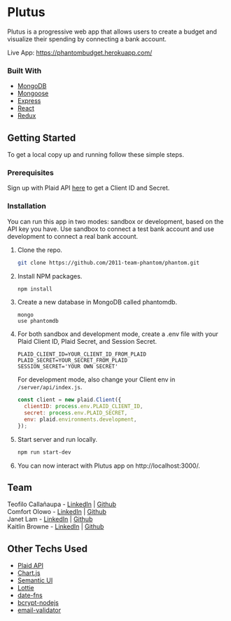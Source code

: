 # Plutus

Plutus is a progressive web app that allows users to create a budget and visualize their spending by connecting a bank account.

Live App: https://phantombudget.herokuapp.com/

### Built With

- [MongoDB](https://www.mongodb.com/)
- [Mongoose](https://mongoosejs.com/)
- [Express](https://expressjs.com/)
- [React](https://reactjs.org/)
- [Redux](https://redux.js.org/)

## Getting Started

To get a local copy up and running follow these simple steps.

### Prerequisites

Sign up with Plaid API [here](https://dashboard.plaid.com/signup) to get a Client ID and Secret.

### Installation

You can run this app in two modes: sandbox or development, based on the API key you have. Use sandbox to connect a test bank account and use development to connect a real bank account.

1. Clone the repo.
   ```bash
   git clone https://github.com/2011-team-phantom/phantom.git
   ```
2. Install NPM packages.

   ```bash
   npm install
   ```

3. Create a new database in MongoDB called phantomdb.

   ```
   mongo
   use phantomdb
   ```

4. For both sandbox and development mode, create a .env file with your Plaid Client ID, Plaid Secret, and Session Secret.

   ```
   PLAID_CLIENT_ID=YOUR_CLIENT_ID_FROM_PLAID
   PLAID_SECRET=YOUR_SECRET_FROM_PLAID
   SESSION_SECRET='YOUR OWN SECRET'
   ```

   For development mode, also change your Client env in `/server/api/index.js`.

   ```javascript
   const client = new plaid.Client({
     clientID: process.env.PLAID_CLIENT_ID,
     secret: process.env.PLAID_SECRET,
     env: plaid.environments.development,
   });
   ```

5. Start server and run locally.
   ```bash
   npm run start-dev
   ```
6. You can now interact with Plutus app on http://localhost:3000/.

## Team

Teofilo Callañaupa - [LinkedIn](https://www.linkedin.com/in/teofilocallanaupa/) | [Github](https://github.com/TeofiloCallanaupa)\
Comfort Olowo - [LinkedIn](https://www.linkedin.com/in/comfort-o/) | [Github](https://github.com/colowo12)\
Janet Lam - [LinkedIn](https://www.linkedin.com/in/janetlam3933/) | [Github](https://github.com/janet-lam)\
Kaitlin Browne - [LinkedIn](https://www.linkedin.com/in/kaitlin-browne/) | [Github](https://github.com/kaitbr0)

## Other Techs Used

- [Plaid API](https://plaid.com/)
- [Chart.js](https://www.chartjs.org/)
- [Semantic UI](https://semantic-ui.com/)
- [Lottie](https://lottiefiles.com/)
- [date-fns](https://date-fns.org/)
- [bcrypt-nodejs](https://www.npmjs.com/package/bcrypt-nodejs)
- [email-validator](https://www.npmjs.com/package/email-validator)
